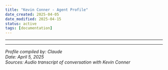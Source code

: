 ```yaml
---
title: "Kevin Conner - Agent Profile"
date_created: 2025-04-05
date_modified: 2025-04-15
status: active
tags: [documentation]
---
```


---

---

*Profile compiled by: Claude*  
*Date: April 5, 2025*  
*Sources: Audio transcript of conversation with Kevin Conner*
